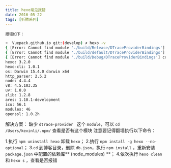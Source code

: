 ```yaml
---
title: hexo常见报错
date: 2016-05-22
tags: [折腾系列]
---
```


`报错如下：`
```bash
➜  Vuepack.github.io git:(develop) ✗ hexo -v
{ [Error: Cannot find module './build/Release/DTraceProviderBindings'] code: 'MODULE_NOT_FOUND' }
{ [Error: Cannot find module './build/default/DTraceProviderBindings'] code: 'MODULE_NOT_FOUND' }
{ [Error: Cannot find module './build/Debug/DTraceProviderBindings'] code: 'MODULE_NOT_FOUND' }
hexo: 3.2.0
hexo-cli: 1.0.1
os: Darwin 15.4.0 darwin x64
http_parser: 2.5.2
node: 4.4.4
v8: 4.5.103.35
uv: 1.8.0
zlib: 1.2.8
ares: 1.10.1-development
icu: 56.1
modules: 46
openssl: 1.0.2h
```

解决方案：
缺少 `dtrace-provider ` 这个 `module`，可以 `cd /Users/kevinli/.npm/` 查看是否有这个模块
注意要记得翻墙执行以下命令：

 1.执行 `npm uninstall hexo` 卸载 `hexo`；
 2.执行 `npm install -g hexo --no-optional`；
 3.`cd` 到博客目录，删除 `db.json`，执行 `npm install` ，重新安装 `package.json` 中配置的依赖库** (node_modules) **；
 4.依次执行 `hexo clean` 和 `hexo s` ，查看是否报错


